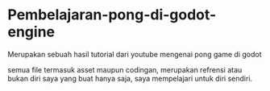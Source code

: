 # Pembelajaran-pong-di-godot-engine
Merupakan sebuah hasil tutorial dari youtube mengenai pong game di godot

semua file termasuk asset maupun codingan, merupakan refrensi atau bukan diri saya yang buat hanya saja, saya mempelajari untuk diri sendiri.
